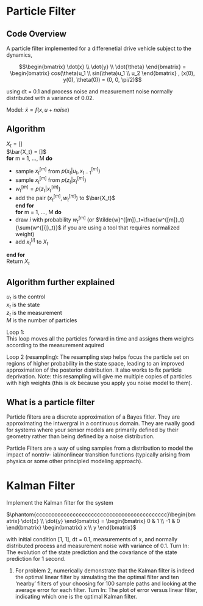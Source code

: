 # Particle Filter

## Code Overview 
A particle filter implemented for a differenetial drive vehicle subject to the dynamics, 

```math
\begin{bmatrix} \dot{x} \\ \dot{y} \\ \dot{\theta} \end{bmatrix} = \begin{bmatrix} cos(\theta)u_1 \\ sin(\theta)u_1  \\ u_2  \end{bmatrix} , (x(0), y(0), \theta(0)) = (0, 0, \pi/2)
```

using dt = 0.1 and process noise and measurement noise normally distributed with a variance of 0.02.  

Model: $\dot{x} = f(x, u + noise)$

## Algorithm 

$X_t = []$  
$\bar{X_t} = []$  
**for** m = 1, ..., M **do**  
* sample $x^{[m]}_t$  from $p(x_t|u_t,x^{[m]}_{t-1})$
* sample $x^{[m]}_t$ from $p(z_t|x^{[m]}_t)$ 
* $w^{[m]}_t = p(z_t|x^{[m]}_t)$
* add the pair $(x^{[m]}_t, w^{[m]}_t)$ to $\bar{X_t}$  
**end for**  
**for** m = 1, ..., M **do**  
* draw *i* with probability $w^{[m]}_t$ (or $\tilde{w}^{[m]}_t=\frac{w^{[m]}_t}{\sum{w^{[i]}_t}}$ if you are using a tool that requires normalized weight)
* add $x^{[i]}_t$ to $X_t$ 

**end for**  
Return $X_t$  

## Algorithm further explained 
$u_t$ is the control  
$x_t$ is the state  
$z_t$ is the measurement  
*M* is the number of particles

Loop 1:  
This loop moves all the particles forward in time and assigns them weights according to the measurement aquired


Loop 2 (resampling):
The resampling step helps focus the particle set on regions of higher probability in the state space, leading to an improved approximation of the posterior distribution. It also works to fix particle deprivation. Note: this resampling will give me multiple copies of particles with high weights (this is ok because you apply you noise model to them).  

## What is a particle  filter

Particle filters are a discrete approximation of a Bayes fitler. They are approximating the intwergral in a continuous domain. They are rwally good for systems where your sensor models are primarily defined by their geometry rather than being defined by a noise distribution. 




Particle Filters are a way of using samples from a distribution to model the impact of nontriv-
ial/nonlinear transition functions (typically arising from physics or some other principled modeling
approach).





# Kalman Filter
Implement the Kalman filter for the system

$\phantom{ccccccccccccccccccccccccccccccccccccccccccc}\begin{bmatrix} \dot{x} \\ \dot{y} \end{bmatrix} = \begin{bmatrix} 0 & 1 \\ -1 & 0 \end{bmatrix} \begin{bmatrix} x \\ y \end{bmatrix}$



with initial condition [1, 1], dt = 0.1, measurements of x, and normally distributed process
and measurement noise with variance of 0.1. Turn In: The evolution of the state prediction
and the covariance of the state prediction for 1 second.
1. For problem 2, numerically demonstrate that the Kalman filter is indeed the optimal linear
filter by simulating the the optimal filter and ten ‘nearby’ filters of your choosing for 100
sample paths and looking at the average error for each filter. Turn In: The plot of error
versus linear filter, indicating which one is the optimal Kalman filter.




